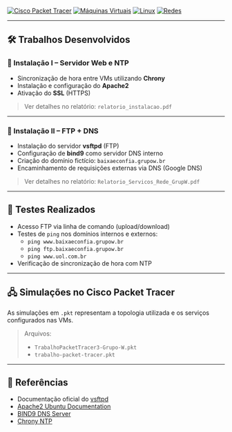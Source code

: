 [![Cisco Packet Tracer](https://img.shields.io/badge/Cisco-Packet%20Tracer-1BA0D7?style=for-the-badge&logo=cisco&logoColor=white)]()
[![Máquinas Virtuais](https://img.shields.io/badge/Máquinas%20Virtuais-VirtualBox-blue?style=for-the-badge&logo=virtualbox&logoColor=white)]()
[![Linux](https://img.shields.io/badge/SO-Linux-yellowgreen?style=for-the-badge&logo=linux&logoColor=white)]()
[![Redes](https://img.shields.io/badge/Tópico-Redes%20de%20Computadores-critical?style=for-the-badge)]()

---

## 🛠️ Trabalhos Desenvolvidos

### 📄 Instalação I – Servidor Web e NTP

- Sincronização de hora entre VMs utilizando **Chrony**
- Instalação e configuração do **Apache2**
- Ativação do **SSL** (HTTPS)

> Ver detalhes no relatório: `relatorio_instalacao.pdf`

---

### 📄 Instalação II – FTP + DNS

- Instalação do servidor **vsftpd** (FTP)
- Configuração de **bind9** como servidor DNS interno
- Criação do domínio fictício: `baixaeconfia.grupow.br`
- Encaminhamento de requisições externas via DNS (Google DNS)

> Ver detalhes no relatório: `Relatorio_Servicos_Rede_GrupW.pdf`

---

## 🧪 Testes Realizados

- Acesso FTP via linha de comando (upload/download)
- Testes de `ping` nos domínios internos e externos:
  - `ping www.baixaeconfia.grupow.br`
  - `ping ftp.baixaeconfia.grupow.br`
  - `ping www.uol.com.br`
- Verificação de sincronização de hora com NTP

---

## 🖧 Simulações no Cisco Packet Tracer

As simulações em `.pkt` representam a topologia utilizada e os serviços configurados nas VMs.

> Arquivos:
> - `TrabalhoPacketTracer3-Grupo-W.pkt`
> - `trabalho-packet-tracer.pkt`

---

## 🔗 Referências

- Documentação oficial do [vsftpd](https://security.appspot.com/vsftpd.html)
- [Apache2 Ubuntu Documentation](https://ubuntu.com/server/docs/web-servers-apache)
- [BIND9 DNS Server](https://wiki.debian.org/Bind9)
- [Chrony NTP](https://chrony.tuxfamily.org/)
